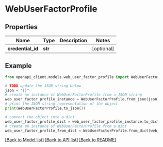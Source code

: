 # WebUserFactorProfile


## Properties

Name | Type | Description | Notes
------------ | ------------- | ------------- | -------------
**credential_id** | **str** |  | [optional] 

## Example

```python
from openapi_client.models.web_user_factor_profile import WebUserFactorProfile

# TODO update the JSON string below
json = "{}"
# create an instance of WebUserFactorProfile from a JSON string
web_user_factor_profile_instance = WebUserFactorProfile.from_json(json)
# print the JSON string representation of the object
print(WebUserFactorProfile.to_json())

# convert the object into a dict
web_user_factor_profile_dict = web_user_factor_profile_instance.to_dict()
# create an instance of WebUserFactorProfile from a dict
web_user_factor_profile_from_dict = WebUserFactorProfile.from_dict(web_user_factor_profile_dict)
```
[[Back to Model list]](../README.md#documentation-for-models) [[Back to API list]](../README.md#documentation-for-api-endpoints) [[Back to README]](../README.md)


